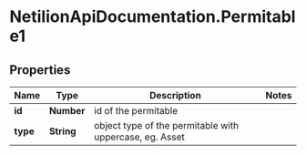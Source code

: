 # NetilionApiDocumentation.Permitable1

## Properties
Name | Type | Description | Notes
------------ | ------------- | ------------- | -------------
**id** | **Number** | id of the permitable | 
**type** | **String** | object type of the permitable with uppercase, eg. Asset | 


